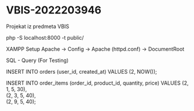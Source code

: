 # VBIS-2022203946
Projekat iz predmeta VBIS

php -S localhost:8000 -t public/

XAMPP Setup
Apache -> Config -> Apache (httpd.conf) -> DocumentRoot





SQL - Query (For Testing)



INSERT INTO orders (user_id, created_at)
VALUES (2, NOW());

INSERT INTO order_items (order_id, product_id, quantity, price)
VALUES
(2, 1, 5, 30),  
(2, 3, 5, 40),  
(2, 9, 5, 40);  
